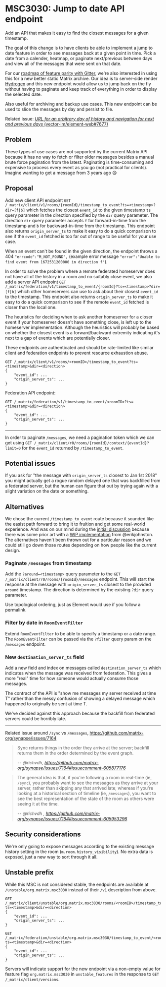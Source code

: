 # MSC3030: Jump to date API endpoint

Add an API that makes it easy to find the closest messages for a given
timestamp.

The goal of this change is to have clients be able to implement a jump to date
feature in order to see messages back at a given point in time. Pick a date from
a calender, heatmap, or paginate next/previous between days and view all of the
messages that were sent on that date.

For our [roadmap of feature parity with
Gitter](https://github.com/vector-im/roadmap/issues/26), we're also interested
in using this for a new better static Matrix archive. Our idea is to server-side
render [Hydrogen](https://github.com/vector-im/hydrogen-web) and this new
endpoint would allow us to jump back on the fly without having to paginate and
keep track of everything in order to display the selected date.

Also useful for archiving and backup use cases. This new endpoint can be used to
slice the messages by day and persist to file.

Related issue: [*URL for an arbitrary day of history and navigation for next and
previous days*
(vector-im/element-web#7677)](https://github.com/vector-im/element-web/issues/7677)


## Problem

These types of use cases are not supported by the current Matrix API because it
has no way to fetch or filter older messages besides a manual brute force
pagination from the latest. Paginating is time-consuming and expensive to
process every event as you go (not practical for clients). Imagine wanting to
get a message from 3 years ago 😫


## Proposal


Add new client API endpoint `GET
/_matrix/client/v1/rooms/{roomId}/timestamp_to_event?ts=<timestamp>?dir=[f|b]`
which fetches the closest `event_id` to the given timestamp `ts` query parameter
in the direction specified by the `dir` query parameter. The direction `dir`
query parameter accepts `f` for forward-in-time from the timestamp and `b` for
backward-in-time from the timestamp. This endpoint also returns
`origin_server_ts` to make it easy to do a quick comparison to see if the
`event_id` fetched is too far out of range to be useful for your use case.

When an event can't be found in the given direction, the endpoint throws a 404
`"errcode":"M_NOT_FOUND",` (example error message `"error":"Unable to find event
from 1672531200000 in direction f"`).

In order to solve the problem where a remote federated homeserver does not have
all of the history in a room and no suitably close event, we also add a server
API endpoint `GET
/_matrix/federation/v1/timestamp_to_event/{roomId}?ts=<timestamp>?dir=[f|b]`
which other homeservers can use to ask about their closest `event_id` to the
timestamp. This endpoint also returns `origin_server_ts` to make it easy to do a
quick comparison to see if the remote `event_id` fetched is closer than the
local one.

The heuristics for deciding when to ask another homeserver for a closer event if
your homeserver doesn't have something close, is left up to the homeserver
implementation. Although the heuristics will probably be based on whether the
closest event is a forward/backward extremity indicating it's next to a gap of
events which are potentially closer.

These endpoints are authenticated and should be rate-limited like similar client
and federation endpoints to prevent resource exhaustion abuse.

```
GET /_matrix/client/v1/rooms/<roomID>/timestamp_to_event?ts=<timestamp>&dir=<direction>
{
    "event_id": ...
    "origin_server_ts": ...
}
```

Federation API endpoint:
```
GET /_matrix/federation/v1/timestamp_to_event/<roomID>?ts=<timestamp>&dir=<direction>
{
    "event_id": ...
    "origin_server_ts": ...
}
```

---

In order to paginate `/messages`, we need a pagination token which we can get
using `GET /_matrix/client/r0/rooms/{roomId}/context/{eventId}?limit=0` for the
`event_id` returned by `/timestamp_to_event`.


## Potential issues

If you ask for "the message with `origin_server_ts` closest to Jan 1st 2018" you
might actually get a rogue random delayed one that was backfilled from a
federated server, but the human can figure that out by trying again with a
slight variation on the date or something.


## Alternatives

We chose the current `/timestamp_to_event` route because it sounded like the
easist path forward to bring it to fruition and get some real-world experience.
And was on our mind during the [initial discussion](https://docs.google.com/document/d/1KCEmpnGr4J-I8EeaVQ8QJZKBDu53ViI7V62y5BzfXr0/edit#bookmark=id.qu9k9wje9pxm) because there was some prior art with a [WIP
implementation](https://github.com/matrix-org/synapse/pull/9445/commits/91b1b3606c9fb9eede0a6963bc42dfb70635449f)
from @erikjohnston. The alternatives haven't been thrown out for a particular
reason and we could still go down those routes depending on how people like the
current design.


### Paginate `/messages` from timestamp 

Add the `?around=<timestamp>` query parameter to the `GET
/_matrix/client/r0/rooms/{roomId}/messages` endpoint. This will start the
response at the message with `origin_server_ts` closest to the provided `around`
timestamp. The direction is determined by the existing `?dir` query parameter.

Use topological ordering, just as Element would use if you follow a permalink.

### Filter by date in `RoomEventFilter`

Extend `RoomEventFilter` to be able to specify a timestamp or a date range. The
`RoomEventFilter` can be passed via the `?filter` query param on the `/messages`
endpoint.


### New `destination_server_ts` field

Add a new field and index on messages called `destination_server_ts` which
indicates when the message was received from federation. This gives a more
"real" time for how someone would actually consume those messages.

The contract of the API is "show me messages my server received at time T"
rather than the messy confusion of showing a delayed message which happened to
originally be sent at time T.

We've decided against this approach because the backfill from federated servers
could be horribly late.

---

Related issue around `/sync` vs `/messages`,
https://github.com/matrix-org/synapse/issues/7164

> Sync returns things in the order they arrive at the server; backfill returns
> them in the order determined by the event graph.
>
> *-- @richvdh, https://github.com/matrix-org/synapse/issues/7164#issuecomment-605877176*

> The general idea is that, if you're following a room in real-time (ie,
> `/sync`), you probably want to see the messages as they arrive at your server,
> rather than skipping any that arrived late; whereas if you're looking at a
> historical section of timeline (ie, `/messages`), you want to see the best
> representation of the state of the room as others were seeing it at the time.
>
> *-- @richvdh , https://github.com/matrix-org/synapse/issues/7164#issuecomment-605953296*


## Security considerations

We're only going to expose messages according to the existing message history
setting in the room (`m.room.history_visibility`). No extra data is exposed,
just a new way to sort through it all.



## Unstable prefix

While this MSC is not considered stable, the endpoints are available at `/unstable/org.matrix.msc3030` instead of their `/v1` description from above.

```
GET /_matrix/client/unstable/org.matrix.msc3030/rooms/<roomID>/timestamp_to_event?ts=<timestamp>&dir=<direction>
{
    "event_id": ...
    "origin_server_ts": ...
}
```

```
GET /_matrix/federation/unstable/org.matrix.msc3030/timestamp_to_event/<roomID>?ts=<timestamp>&dir=<direction>
{
    "event_id": ...
    "origin_server_ts": ...
}
```

Servers will indicate support for the new endpoint via a non-empty value for feature flag
`org.matrix.msc3030` in `unstable_features` in the response to `GET
/_matrix/client/versions`.
